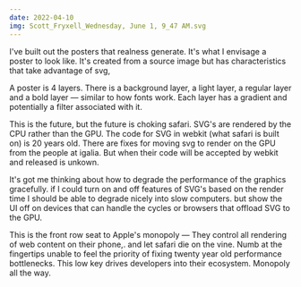 ```yaml
---
date: 2022-04-10
img: Scott_Fryxell_Wednesday, June 1, 9_47 AM.svg
---
```


I've built out the posters that realness generate. It's what I envisage a poster to look like. It's created from a source image but has characteristics that take advantage of svg,

A poster is 4 layers. There is a background layer, a light layer, a regular layer and a bold layer — similar to how fonts work. Each layer has a gradient and potentially a filter associated with it.

This is the future, but the future is choking safari. SVG's are rendered by the CPU rather than the GPU. The code for SVG in webkit (what safari is built on) is 20 years old. There are fixes for moving svg to render on the GPU from the people at igalia. But when their code will be accepted by webkit and released is unkown.

It's got me thinking about how to degrade the performance of the graphics gracefully. if I could turn on and off features of SVG's based on the render time I should be able to degrade nicely into slow computers. but show the UI off on devices that can handle the cycles or browsers that offload SVG to the GPU.

This is the front row seat to Apple's monopoly — They control all rendering of web content on their phone,. and let safari die on the vine. Numb at the fingertips unable to feel the priority of fixing twenty year old performance bottlenecks. This low key drives developers into their ecosystem. Monopoly all the way.
